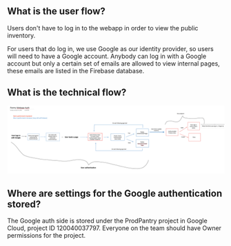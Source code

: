 ## What is the user flow?
Users don't have to log in to the webapp in order to view the public inventory. 

For users that do log in, we use Google as our identity provider, so users will need to have a Google account. Anybody can log in with a Google account but only a certain set of emails are allowed to view internal pages, these emails are listed in the Firebase database.

## What is the technical flow?

![](auth_flow.png?raw=true)

## Where are settings for the Google authentication stored?
The Google auth side is stored under the ProdPantry project in Google Cloud, project ID 120040037797. Everyone on the team should have Owner permissions for the project.
